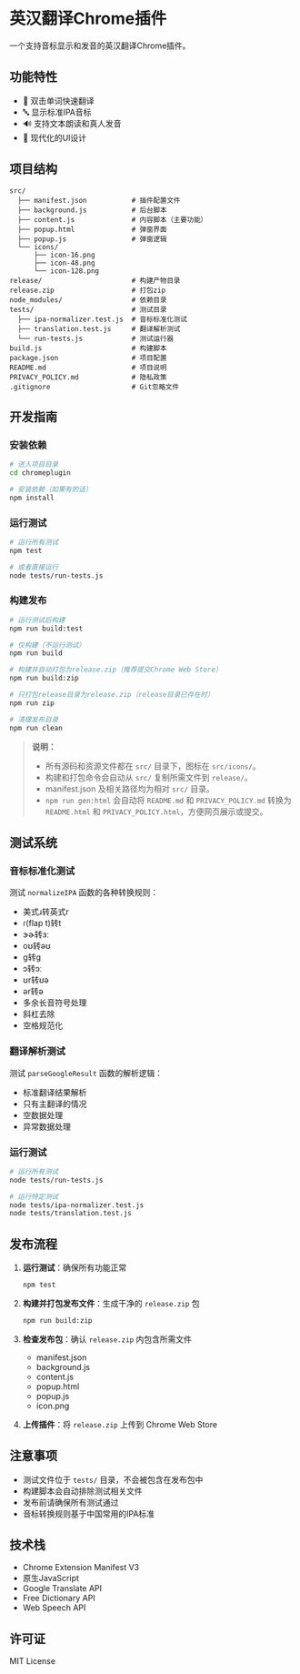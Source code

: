 # 英汉翻译Chrome插件

一个支持音标显示和发音的英汉翻译Chrome插件。

## 功能特性

- 🎯 双击单词快速翻译
- 🔤 显示标准IPA音标
- 🔊 支持文本朗读和真人发音
- 🎨 现代化的UI设计

## 项目结构

```
src/
  ├── manifest.json           # 插件配置文件
  ├── background.js           # 后台脚本
  ├── content.js              # 内容脚本（主要功能）
  ├── popup.html              # 弹窗界面
  ├── popup.js                # 弹窗逻辑
  └── icons/
      ├── icon-16.png
      ├── icon-48.png
      └── icon-128.png
release/                      # 构建产物目录
release.zip                   # 打包zip
node_modules/                 # 依赖目录
tests/                        # 测试目录
  ├── ipa-normalizer.test.js  # 音标标准化测试
  ├── translation.test.js     # 翻译解析测试
  └── run-tests.js            # 测试运行器
build.js                      # 构建脚本
package.json                  # 项目配置
README.md                     # 项目说明
PRIVACY_POLICY.md             # 隐私政策
.gitignore                    # Git忽略文件
```

## 开发指南

### 安装依赖

```bash
# 进入项目目录
cd chromeplugin

# 安装依赖（如果有的话）
npm install
```

### 运行测试

```bash
# 运行所有测试
npm test

# 或者直接运行
node tests/run-tests.js
```

### 构建发布

```bash
# 运行测试后构建
npm run build:test

# 仅构建（不运行测试）
npm run build

# 构建并自动打包为release.zip（推荐提交Chrome Web Store）
npm run build:zip

# 只打包release目录为release.zip（release目录已存在时）
npm run zip

# 清理发布目录
npm run clean
```

> **说明：**
> - 所有源码和资源文件都在 `src/` 目录下，图标在 `src/icons/`。
> - 构建和打包命令会自动从 `src/` 复制所需文件到 `release/`。
> - manifest.json 及相关路径均为相对 `src/` 目录。
> - `npm run gen:html` 会自动将 `README.md` 和 `PRIVACY_POLICY.md` 转换为 `README.html` 和 `PRIVACY_POLICY.html`，方便网页展示或提交。

## 测试系统

### 音标标准化测试

测试 `normalizeIPA` 函数的各种转换规则：

- 美式ɹ转英式r
- ɾ(flap t)转t
- ɝɚ转ɜː
- oʊ转əʊ
- ɡ转g
- ɔ转ɔː
- ʊr转ʊə
- ər转ə
- 多余长音符号处理
- 斜杠去除
- 空格规范化

### 翻译解析测试

测试 `parseGoogleResult` 函数的解析逻辑：

- 标准翻译结果解析
- 只有主翻译的情况
- 空数据处理
- 异常数据处理

### 运行测试

```bash
# 运行所有测试
node tests/run-tests.js

# 运行特定测试
node tests/ipa-normalizer.test.js
node tests/translation.test.js
```

## 发布流程

1. **运行测试**：确保所有功能正常
   ```bash
   npm test
   ```

2. **构建并打包发布文件**：生成干净的 `release.zip` 包
   ```bash
   npm run build:zip
   ```

3. **检查发布包**：确认 `release.zip` 内包含所需文件
   - manifest.json
   - background.js
   - content.js
   - popup.html
   - popup.js
   - icon.png

4. **上传插件**：将 `release.zip` 上传到 Chrome Web Store

## 注意事项

- 测试文件位于 `tests/` 目录，不会被包含在发布包中
- 构建脚本会自动排除测试相关文件
- 发布前请确保所有测试通过
- 音标转换规则基于中国常用的IPA标准

## 技术栈

- Chrome Extension Manifest V3
- 原生JavaScript
- Google Translate API
- Free Dictionary API
- Web Speech API

## 许可证

MIT License 